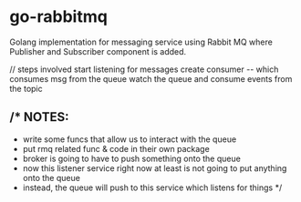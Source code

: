 # go-rabbitmq
Golang implementation for messaging service using Rabbit MQ where Publisher and Subscriber component is added.

// steps involved
start listening for messages
create consumer -- which consumes msg from the queue
watch the queue and consume events from the topic

/*
NOTES:
-----
- write some funcs that allow us to interact with the queue
- put rmq related func & code in their own package
- broker is going to have to push something onto the queue
- now this listener service right now at least is not going to put anything onto the queue
- instead, the queue will push to this service which listens for things
*/